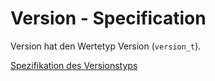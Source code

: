 # Version - Specification

Version hat den Wertetyp Version (`version_t`).

[Spezifikation des Versionstyps](types/version-spec.de.md)
